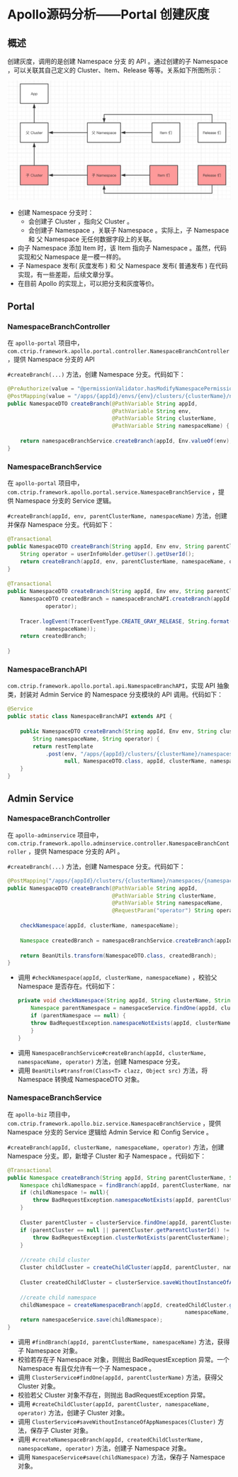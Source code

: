 # Apollo源码分析——Portal 创建灰度

## 概述

创建灰度，调用的是创建 Namespace 分支 的 API 。通过创建的子 Namespace ，可以关联其自己定义的 Cluster、Item、Release 等等。关系如下所图所示：

![](./image/3adf1ea89d96bc9761699bfe5e24f724.png)

* 创建 Namespace 分支时：
    * 会创建子 Cluster ，指向父 Cluster 。
    * 会创建子 Namespace ，关联子 Namespace 。实际上，子 Namespace 和 父 Namespace 无任何数据字段上的关联。
* 向子 Namespace 添加 Item 时，该 Item 指向子 Namespace 。虽然，代码实现和父 Namespace 是一模一样的。
* 子 Namespace 发布( 灰度发布 ) 和 父 Namespace 发布( 普通发布 ) 在代码实现，有一些差距，后续文章分享。
* 在目前 Apollo 的实现上，可以把分支和灰度等价。

## Portal

### NamespaceBranchController

在 `apollo-portal` 项目中，`com.ctrip.framework.apollo.portal.controller.NamespaceBranchController` ，提供 Namespace 分支的 API

`#createBranch(...)` 方法，创建 Namespace 分支。代码如下：

```java
@PreAuthorize(value = "@permissionValidator.hasModifyNamespacePermission(#appId, #namespaceName, #env)")
@PostMapping(value = "/apps/{appId}/envs/{env}/clusters/{clusterName}/namespaces/{namespaceName}/branches")
public NamespaceDTO createBranch(@PathVariable String appId,
                                 @PathVariable String env,
                                 @PathVariable String clusterName,
                                 @PathVariable String namespaceName) {

    return namespaceBranchService.createBranch(appId, Env.valueOf(env), clusterName, namespaceName);
}
```

### NamespaceBranchService

在 `apollo-portal` 项目中，`com.ctrip.framework.apollo.portal.service.NamespaceBranchService` ，提供 Namespace 分支的 Service 逻辑。

`#createBranch(appId, env, parentClusterName, namespaceName)` 方法，创建并保存 Namespace 分支。代码如下：

```java
@Transactional
public NamespaceDTO createBranch(String appId, Env env, String parentClusterName, String namespaceName) {
    String operator = userInfoHolder.getUser().getUserId();
    return createBranch(appId, env, parentClusterName, namespaceName, operator);
}

@Transactional
public NamespaceDTO createBranch(String appId, Env env, String parentClusterName, String namespaceName, String operator) {
    NamespaceDTO createdBranch = namespaceBranchAPI.createBranch(appId, env, parentClusterName, namespaceName,
            operator);

    Tracer.logEvent(TracerEventType.CREATE_GRAY_RELEASE, String.format("%s+%s+%s+%s", appId, env, parentClusterName,
            namespaceName));
    return createdBranch;

}
```

### NamespaceBranchAPI

`com.ctrip.framework.apollo.portal.api.NamespaceBranchAPI`，实现 API 抽象类，封装对 Admin Service 的 Namespace 分支模块的 API 调用。代码如下：

```java
@Service
public static class NamespaceBranchAPI extends API {

    public NamespaceDTO createBranch(String appId, Env env, String clusterName,
        String namespaceName, String operator) {
        return restTemplate
            .post(env, "/apps/{appId}/clusters/{clusterName}/namespaces/{namespaceName}/branches?operator={operator}",
                  null, NamespaceDTO.class, appId, clusterName, namespaceName, operator);
    }
}
```

## Admin Service

### NamespaceBranchController

在 `apollo-adminservice` 项目中， `com.ctrip.framework.apollo.adminservice.controller.NamespaceBranchController` ，提供 Namespace 分支的 API 。

`#createBranch(...)` 方法，创建 Namespace 分支。代码如下：

```java
@PostMapping("/apps/{appId}/clusters/{clusterName}/namespaces/{namespaceName}/branches")
public NamespaceDTO createBranch(@PathVariable String appId,
                                 @PathVariable String clusterName,
                                 @PathVariable String namespaceName,
                                 @RequestParam("operator") String operator) {

    checkNamespace(appId, clusterName, namespaceName);

    Namespace createdBranch = namespaceBranchService.createBranch(appId, clusterName, namespaceName, operator);

    return BeanUtils.transform(NamespaceDTO.class, createdBranch);
}
```

* 调用 `#checkNamespace(appId, clusterName, namespaceName)` ，校验父 Namespace 是否存在。代码如下：
    ```java
    private void checkNamespace(String appId, String clusterName, String namespaceName) {
        Namespace parentNamespace = namespaceService.findOne(appId, clusterName, namespaceName);
        if (parentNamespace == null) {
        throw BadRequestException.namespaceNotExists(appId, clusterName, namespaceName);
        }
    }
    ```
* 调用 `NamespaceBranchService#createBranch(appId, clusterName, namespaceName, operator)` 方法，创建 Namespace 分支。
* 调用 `BeanUtils#transfrom(Class<T> clazz, Object src)` 方法，将 Namespace 转换成 NamespaceDTO 对象。

### NamespaceBranchService

在 `apollo-biz` 项目中，`com.ctrip.framework.apollo.biz.service.NamespaceBranchService` ，提供 Namespace 分支的 Service 逻辑给 Admin Service 和 Config Service 。

`#createBranch(appId, clusterName, namespaceName, operator)` 方法，创建 Namespace 分支。即，新增子 Cluster 和子 Namespace 。代码如下：

```java
@Transactional
public Namespace createBranch(String appId, String parentClusterName, String namespaceName, String operator){
    Namespace childNamespace = findBranch(appId, parentClusterName, namespaceName);
    if (childNamespace != null){
        throw BadRequestException.namespaceNotExists(appId, parentClusterName, namespaceName);
    }

    Cluster parentCluster = clusterService.findOne(appId, parentClusterName);
    if (parentCluster == null || parentCluster.getParentClusterId() != 0) {
        throw BadRequestException.clusterNotExists(parentClusterName);
    }

    //create child cluster
    Cluster childCluster = createChildCluster(appId, parentCluster, namespaceName, operator);

    Cluster createdChildCluster = clusterService.saveWithoutInstanceOfAppNamespaces(childCluster);

    //create child namespace
    childNamespace = createNamespaceBranch(appId, createdChildCluster.getName(),
                                                        namespaceName, operator);
    return namespaceService.save(childNamespace);
}
```

* 调用 `#findBranch(appId, parentClusterName, namespaceName)` 方法，获得子 Namespace 对象。
* 校验若存在子 Namespace 对象，则抛出 BadRequestException 异常。一个 Namespace 有且仅允许有一个子 Namespace 。
* 调用 `ClusterService#findOne(appId, parentClusterName)` 方法，获得父 Cluster 对象。
* 校验若父 Cluster 对象不存在，则抛出 BadRequestException 异常。
* 调用 `#createChildCluster(appId, parentCluster, namespaceName, operator)` 方法，创建子 Cluster 对象。
* 调用 `ClusterService#saveWithoutInstanceOfAppNamespaces(Cluster)` 方法，保存子 Cluster 对象。
* 调用 `#createNamespaceBranch(appId, createdChildClusterName, namespaceName, operator)` 方法，创建子 Namespace 对象。
* 调用 `NamespaceService#save(childNamespace)` 方法，保存子 Namespace 对象。